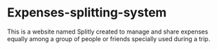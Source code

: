 # Expenses-splitting-system
This is a website named Splitly created to manage and share expenses equally among a group of people or friends specially used during a trip.

